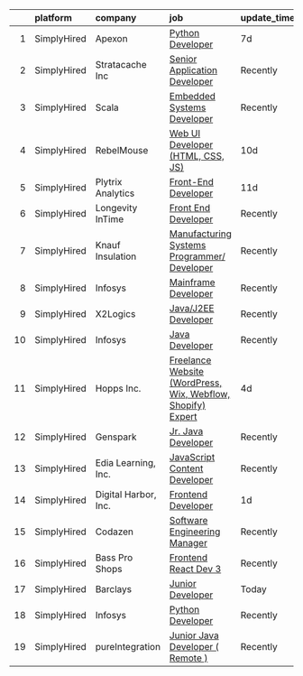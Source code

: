 

|    | platform    | company              | job                                                                                                                                                                       | update_time   | location        |
|---:|:------------|:---------------------|:--------------------------------------------------------------------------------------------------------------------------------------------------------------------------|:--------------|:----------------|
|  1 | SimplyHired | Apexon               | [Python Developer](https://www.simplyhired.com/job/x9yL7myRMeIVWD2-jXvCut-BVNg5i-Yhza27aVsWlEsHe3fWDTRhaA?q=digital+developer)                                            | 7d            | Remote          |
|  2 | SimplyHired | Stratacache Inc      | [Senior Application Developer](https://www.simplyhired.com/job/B1oqHlAgZPXoBYzqcFNcioDnyu-7XGKTJis8XfgyjF80ew23dF9upg?q=digital+developer)                                | Recently      | Dayton, OH      |
|  3 | SimplyHired | Scala                | [Embedded Systems Developer](https://www.simplyhired.com/job/j1rrp5DlxastISsPe6YnWDJPOpGT9FTTNhHY0T-oia5nDBIyzLmFTA?q=digital+developer)                                  | Recently      | Malvern, PA     |
|  4 | SimplyHired | RebelMouse           | [Web UI Developer (HTML, CSS, JS)](https://www.simplyhired.com/job/o2TW80hr5JBXeskkazI9of-OqBBQ83skSAGYfyzO_Ez2optae9evhw?q=digital+developer)                            | 10d           | Remote          |
|  5 | SimplyHired | Plytrix Analytics    | [Front-End Developer](https://www.simplyhired.com/job/IXagQsQFn0NA_s4QFwQPmqGhi-tUz__85_JRNVDpvV769wzMaH0LQw?q=digital+developer)                                         | 11d           | Remote          |
|  6 | SimplyHired | Longevity InTime     | [Front End Developer](https://www.simplyhired.com/job/N7WOHQsc_6XvxJ72RCvs4erI-JW1qd-c2q6_QrPmt6XBKcolqp89zg?q=digital+developer)                                         | Recently      | Remote          |
|  7 | SimplyHired | Knauf Insulation     | [Manufacturing Systems Programmer/ Developer](https://www.simplyhired.com/job/oCvXdl-rnYZvuXF1FdqX-H5Vn5E3yFypjngYpeMi1hrMpLgBiNwYwQ?q=digital+developer)                 | Recently      | Lanett, AL      |
|  8 | SimplyHired | Infosys              | [Mainframe Developer](https://www.simplyhired.com/job/qzX-q0eVS97dICC5vcQ8k-1Yy2jE2nrOXvRDKG2mTnW_CcChZW-sIg?q=digital+developer)                                         | Recently      | Omaha, NE       |
|  9 | SimplyHired | X2Logics             | [Java/J2EE Developer](https://www.simplyhired.com/job/Rq4bMxpNluPdJ1R4ABpAYd8C12UVODmGexPpzb7DhAcQBlsEvekSOA?q=digital+developer)                                         | Recently      | Remote          |
| 10 | SimplyHired | Infosys              | [Java Developer](https://www.simplyhired.com/job/LvVRP0ikrNeKyrqxLY_0JtXGfi9supaBuxK6TdM8HS5vNz515bRiIw?q=digital+developer)                                              | Recently      | Richardson, TX  |
| 11 | SimplyHired | Hopps Inc.           | [Freelance Website (WordPress, Wix, Webflow, Shopify) Expert](https://www.simplyhired.com/job/jSZBl912kTCzIGhlxjST7FsqnkDQw8z1rquvQIxh9skQ3H34bNhHZg?q=digital+developer) | 4d            | Remote          |
| 12 | SimplyHired | Genspark             | [Jr. Java Developer](https://www.simplyhired.com/job/bJkKKzOcBpd6YxnInNaEwS4xx-vz7vj-x9_vPgeZV2XumHIcHHQlpQ?q=digital+developer)                                          | Recently      | Remote          |
| 13 | SimplyHired | Edia Learning, Inc.  | [JavaScript Content Developer](https://www.simplyhired.com/job/BekBcFinBcXuVSD25OKCceV4gfBjApbVnu-TeyJ5eUIYKad3W9FCeg?q=digital+developer)                                | Recently      | Remote          |
| 14 | SimplyHired | Digital Harbor, Inc. | [Frontend Developer](https://www.simplyhired.com/job/oFWFNs34X1DBNQ1kIE8FTw5e_exQ93YjgL0N_RuRDAV-QN3JL4fAjg?q=digital+developer)                                          | 1d            | Remote          |
| 15 | SimplyHired | Codazen              | [Software Engineering Manager](https://www.simplyhired.com/job/-src47gJ2DSFXEzpI8ZJHZd9XTkjXln_ONOqwH9hCQLrwcpUKysZOw?q=digital+developer)                                | Recently      | Irvine, CA      |
| 16 | SimplyHired | Bass Pro Shops       | [Frontend React Dev 3](https://www.simplyhired.com/job/9oPN7EkRtgjzQIOSbhx0DsvOjLVHIN02OkXmtC-oDX8yRnLKQucM2w?q=digital+developer)                                        | Recently      | Springfield, MO |
| 17 | SimplyHired | Barclays             | [Junior Developer](https://www.simplyhired.com/job/wkEJTuqWOyIs5aS4eCCZQc5y1ImEuX6Ytf94JzZ9OorujClweIPRUg?q=digital+developer)                                            | Today         | Whippany, NJ    |
| 18 | SimplyHired | Infosys              | [Python Developer](https://www.simplyhired.com/job/Ir6VCXD8_wLohCav6Dm5dkDy3l6oquv4rozTUMTQCBDYEIvXMw58SA?q=digital+developer)                                            | Recently      | Stamford, CT    |
| 19 | SimplyHired | pureIntegration      | [Junior Java Developer ( Remote )](https://www.simplyhired.com/job/qBnF-VkR0BlICT4Ez0SBvS8IhpHrwyKLFvagt6cpN9n7_oxKqGNjlA?q=digital+developer)                            | Recently      | Remote          |